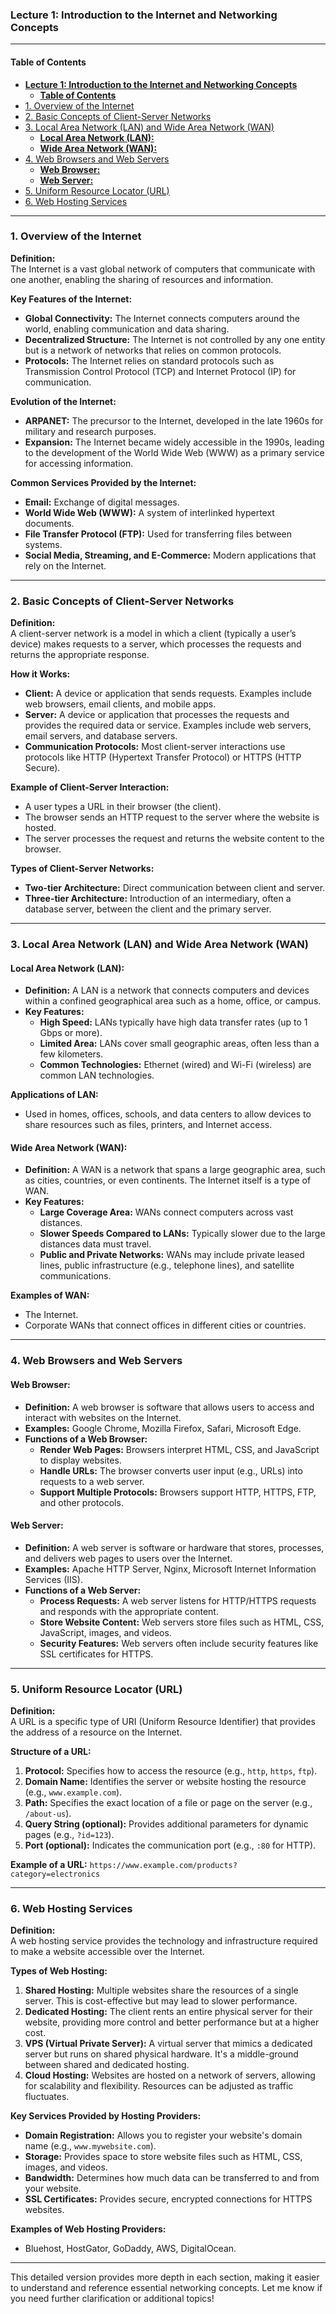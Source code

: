 ### **Lecture 1: Introduction to the Internet and Networking Concepts**

---

#### **Table of Contents**
- [**Lecture 1: Introduction to the Internet and Networking Concepts**](#lecture-1-introduction-to-the-internet-and-networking-concepts)
  - [**Table of Contents**](#table-of-contents)
- [1. Overview of the Internet ](#1-overview-of-the-internet-)
- [2. Basic Concepts of Client-Server Networks ](#2-basic-concepts-of-client-server-networks-)
- [3. Local Area Network (LAN) and Wide Area Network (WAN) ](#3-local-area-network-lan-and-wide-area-network-wan-)
  - [**Local Area Network (LAN):**](#local-area-network-lan)
  - [**Wide Area Network (WAN):**](#wide-area-network-wan)
- [4. Web Browsers and Web Servers ](#4-web-browsers-and-web-servers-)
  - [**Web Browser:**](#web-browser)
  - [**Web Server:**](#web-server)
- [5. Uniform Resource Locator (URL) ](#5-uniform-resource-locator-url-)
- [6. Web Hosting Services ](#6-web-hosting-services-)

---

### 1. Overview of the Internet <a id="overview-of-the-internet"></a>

**Definition:**  
The Internet is a vast global network of computers that communicate with one another, enabling the sharing of resources and information.

**Key Features of the Internet:**
- **Global Connectivity:** The Internet connects computers around the world, enabling communication and data sharing.
- **Decentralized Structure:** The Internet is not controlled by any one entity but is a network of networks that relies on common protocols.
- **Protocols:** The Internet relies on standard protocols such as Transmission Control Protocol (TCP) and Internet Protocol (IP) for communication.

**Evolution of the Internet:**
- **ARPANET:** The precursor to the Internet, developed in the late 1960s for military and research purposes.
- **Expansion:** The Internet became widely accessible in the 1990s, leading to the development of the World Wide Web (WWW) as a primary service for accessing information.

**Common Services Provided by the Internet:**
- **Email:** Exchange of digital messages.
- **World Wide Web (WWW):** A system of interlinked hypertext documents.
- **File Transfer Protocol (FTP):** Used for transferring files between systems.
- **Social Media, Streaming, and E-Commerce:** Modern applications that rely on the Internet.

---

### 2. Basic Concepts of Client-Server Networks <a id="basic-concepts-of-client-server-networks"></a>

**Definition:**  
A client-server network is a model in which a client (typically a user’s device) makes requests to a server, which processes the requests and returns the appropriate response.

**How it Works:**
- **Client:** A device or application that sends requests. Examples include web browsers, email clients, and mobile apps.
- **Server:** A device or application that processes the requests and provides the required data or service. Examples include web servers, email servers, and database servers.
- **Communication Protocols:** Most client-server interactions use protocols like HTTP (Hypertext Transfer Protocol) or HTTPS (HTTP Secure).

**Example of Client-Server Interaction:**
- A user types a URL in their browser (the client).
- The browser sends an HTTP request to the server where the website is hosted.
- The server processes the request and returns the website content to the browser.

**Types of Client-Server Networks:**
- **Two-tier Architecture:** Direct communication between client and server.
- **Three-tier Architecture:** Introduction of an intermediary, often a database server, between the client and the primary server.

---

### 3. Local Area Network (LAN) and Wide Area Network (WAN) <a id="local-area-network-lan-and-wide-area-network-wan"></a>

#### **Local Area Network (LAN):**
- **Definition:** A LAN is a network that connects computers and devices within a confined geographical area such as a home, office, or campus.
- **Key Features:**
  - **High Speed:** LANs typically have high data transfer rates (up to 1 Gbps or more).
  - **Limited Area:** LANs cover small geographic areas, often less than a few kilometers.
  - **Common Technologies:** Ethernet (wired) and Wi-Fi (wireless) are common LAN technologies.
  
**Applications of LAN:**
- Used in homes, offices, schools, and data centers to allow devices to share resources such as files, printers, and Internet access.

#### **Wide Area Network (WAN):**
- **Definition:** A WAN is a network that spans a large geographic area, such as cities, countries, or even continents. The Internet itself is a type of WAN.
- **Key Features:**
  - **Large Coverage Area:** WANs connect computers across vast distances.
  - **Slower Speeds Compared to LANs:** Typically slower due to the large distances data must travel.
  - **Public and Private Networks:** WANs may include private leased lines, public infrastructure (e.g., telephone lines), and satellite communications.

**Examples of WAN:**
- The Internet.
- Corporate WANs that connect offices in different cities or countries.

---

### 4. Web Browsers and Web Servers <a id="web-browsers-and-web-servers"></a>

#### **Web Browser:**
- **Definition:** A web browser is software that allows users to access and interact with websites on the Internet.
- **Examples:** Google Chrome, Mozilla Firefox, Safari, Microsoft Edge.
- **Functions of a Web Browser:**
  - **Render Web Pages:** Browsers interpret HTML, CSS, and JavaScript to display websites.
  - **Handle URLs:** The browser converts user input (e.g., URLs) into requests to a web server.
  - **Support Multiple Protocols:** Browsers support HTTP, HTTPS, FTP, and other protocols.

#### **Web Server:**
- **Definition:** A web server is software or hardware that stores, processes, and delivers web pages to users over the Internet.
- **Examples:** Apache HTTP Server, Nginx, Microsoft Internet Information Services (IIS).
- **Functions of a Web Server:**
  - **Process Requests:** A web server listens for HTTP/HTTPS requests and responds with the appropriate content.
  - **Store Website Content:** Web servers store files such as HTML, CSS, JavaScript, images, and videos.
  - **Security Features:** Web servers often include security features like SSL certificates for HTTPS.

---

### 5. Uniform Resource Locator (URL) <a id="uniform-resource-locator-url"></a>

**Definition:**  
A URL is a specific type of URI (Uniform Resource Identifier) that provides the address of a resource on the Internet.

**Structure of a URL:**
1. **Protocol:** Specifies how to access the resource (e.g., `http`, `https`, `ftp`).
2. **Domain Name:** Identifies the server or website hosting the resource (e.g., `www.example.com`).
3. **Path:** Specifies the exact location of a file or page on the server (e.g., `/about-us`).
4. **Query String (optional):** Provides additional parameters for dynamic pages (e.g., `?id=123`).
5. **Port (optional):** Indicates the communication port (e.g., `:80` for HTTP).

**Example of a URL:**
`https://www.example.com/products?category=electronics`

---

### 6. Web Hosting Services <a id="web-hosting-services"></a>

**Definition:**  
A web hosting service provides the technology and infrastructure required to make a website accessible over the Internet.

**Types of Web Hosting:**
1. **Shared Hosting:** Multiple websites share the resources of a single server. This is cost-effective but may lead to slower performance.
2. **Dedicated Hosting:** The client rents an entire physical server for their website, providing more control and better performance but at a higher cost.
3. **VPS (Virtual Private Server):** A virtual server that mimics a dedicated server but runs on shared physical hardware. It's a middle-ground between shared and dedicated hosting.
4. **Cloud Hosting:** Websites are hosted on a network of servers, allowing for scalability and flexibility. Resources can be adjusted as traffic fluctuates.

**Key Services Provided by Hosting Providers:**
- **Domain Registration:** Allows you to register your website's domain name (e.g., `www.mywebsite.com`).
- **Storage:** Provides space to store website files such as HTML, CSS, images, and videos.
- **Bandwidth:** Determines how much data can be transferred to and from your website.
- **SSL Certificates:** Provides secure, encrypted connections for HTTPS websites.

**Examples of Web Hosting Providers:**
- Bluehost, HostGator, GoDaddy, AWS, DigitalOcean.

---

This detailed version provides more depth in each section, making it easier to understand and reference essential networking concepts. Let me know if you need further clarification or additional topics!